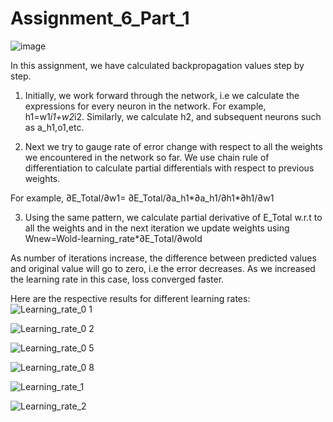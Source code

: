 # Assignment_6_Part_1

![image](https://github.com/Anubis997/Assignment_6_Part_1/assets/96742087/fa4c2052-4c3e-4ab5-955d-9c150b15c674)



In this assignment, we have calculated backpropagation values step by step.

1. Initially, we work forward through the network, i.e we calculate the expressions for every neuron in the network.
For example, h1=w1*i1+w2*i2. Similarly, we calculate h2, and subsequent neurons such as a_h1,o1,etc.

2. Next we try to gauge rate of error change with respect to all the weights we encountered in the network so far.
We use chain rule of differentiation to calculate partial differentials with respect to previous weights.

For example,  ∂E_Total/∂w1= ∂E_Total/∂a_h1*∂a_h1/∂h1*∂h1/∂w1

3. Using the same pattern, we calculate partial derivative of E_Total w.r.t to all the weights and in the next iteration
we update weights using Wnew=Wold-learning_rate*∂E_Total/∂wold

As number of iterations increase, the difference between predicted values and original value will go to zero, i.e the error decreases.
As we increased the learning rate in this case, loss converged faster.

Here are the respective results for different learning rates:
![Learning_rate_0 1](https://github.com/Anubis997/Assignment_6_Part_1/assets/96742087/57a9a779-71b2-42be-9c2c-43d57e6c172b)

![Learning_rate_0 2](https://github.com/Anubis997/Assignment_6_Part_1/assets/96742087/5b4700ab-8e3d-45d8-bc3e-5011cc446647)

![Learning_rate_0 5](https://github.com/Anubis997/Assignment_6_Part_1/assets/96742087/63b1fd60-57a6-4241-a840-30a5c3a6011f)

![Learning_rate_0 8](https://github.com/Anubis997/Assignment_6_Part_1/assets/96742087/e3e2601e-e6d7-474f-978f-2714db2903f6)

![Learning_rate_1](https://github.com/Anubis997/Assignment_6_Part_1/assets/96742087/9e6ddefa-bff9-4067-9630-c9c268b9833d)

![Learning_rate_2](https://github.com/Anubis997/Assignment_6_Part_1/assets/96742087/b4b22c08-46ff-4aaa-ad06-ad75c4660178)





